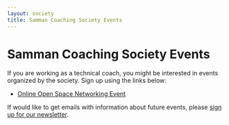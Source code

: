 ```yaml
---
layout: society
title: Samman Coaching Society Events
---
```


# Samman Coaching Society Events

If you are working as a technical coach, you might be interested in events organized by the society. Sign up using the links below:

* [Online Open Space Networking Event](open_space_2023-01-25.html)


If would like to get emails with information about future events, please [sign up for our newsletter](https://share-eu1.hsforms.com/1pvE5eTT2RWyYJtyH4AJSuwf6aty).
